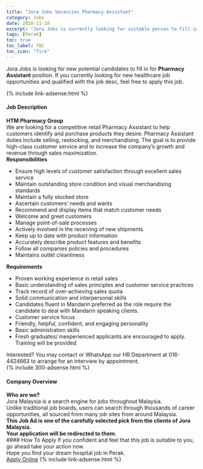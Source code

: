 ```yaml
---
title: "Jora Jobs Vacancies Pharmacy Assistant" 
category: Jobs 
date: 2020-11-18 
excerpt: "Jora Jobs is currently looking for suitable person to fill in the Pharmacy Assistant which positioned at Perak" 
tags: [Perak] 
toc: true 
toc_label: TOC 
toc_icon: "fire" 
--- 
```


<p>Jora Jobs is looking for new potential candidates to fill in for <b>Pharmacy Assistant</b> position. If you currently looking for new healthcare job opportunities and qualified with the job desc, feel free to apply this job.
</p>{% include link-adsense.html %} 
<div><div><div><h4>Job Description</h4></div></div><div><div><span><div><div><strong>HTM Pharmacy Group</strong></div><div>We are looking for a competitive retail Pharmacy Assistant to help customers identify and purchase products they desire. Pharmacy Assistant duties include selling, restocking, and merchandising. The goal is to provide high-class customer service and to increase the company&#8217;s growth and revenue through sales maximization.</div><div><div><strong>Responsibilities</strong></div><ul><li>Ensure high levels of customer satisfaction through excellent sales service</li><li>Maintain outstanding store condition and visual merchandising standards</li><li>Maintain a fully stocked store</li><li>Ascertain customers&#8217; needs and wants</li><li>Recommend and display items that match customer needs</li><li>Welcome and greet customers</li><li>Manage point-of-sale processes</li><li>Actively involved in the receiving of new shipments</li><li>Keep up to date with product information</li><li>Accurately describe product features and benefits</li><li>Follow all companies policies and procedures</li><li>Maintains outlet cleanliness</li></ul><div><div><strong>Requirements</strong></div><ul><li>Proven working experience in retail sales</li><li>Basic understanding of sales principles and customer service practices</li><li>Track record of over-achieving sales quota</li><li>Solid communication and interpersonal skills</li><li>Candidates fluent in Mandarin preferred as the role require the candidate to deal with Mandarin speaking clients.</li><li>Customer service focus</li><li>Friendly, helpful, confident, and engaging personality</li><li>Basic administration skills</li><li>Fresh graduates/ inexperienced applicants are encouraged to apply. Training will be provided</li></ul><div>Interested? You may contact or WhatsApp our HR Department at 016-4424663 to arrange for an interview by appointment.</div></div></div></div></span></div></div></div> 
{% include 300-adsense.html %} 
<div><div><div><h4>Company Overview</h4></div></div><div><div><span><div><div>
<strong>Who are we?</strong></div>
<div>
	Jora Malaysia is a search engine for jobs throughout Malaysia.<br>
	Unlike traditional job boards, users can search through thousands of career opportunities, all sourced from many job sites from around Malaysia.&#160;</div>
<div>
<div>
<strong>This Job Ad is one of the carefully selected pick from the clients of Jora Malaysia.</strong></div>
<div>
<strong>Your application will be redirected to them.</strong></div>
</div></div></span></div></div></div> 
#### How To Apply 
If you confident and feel that this job is suitable to you, go ahead take your action now. <br/> 
Hope you find your dream hospital job in Perak. <br/> 
<a href="https://www.jobstreet.com.my/en/job/pharmacy-assistant-4426342?jobId=jobstreet-my-job-4426342&sectionRank=2&token=0~0a32de8f-f2cf-4a2d-8068-5260403b1c7b&fr=SRP%20View%20In%20New%20Ta" class="btn btn--warning" target="_blank" rel="nofollow noopenner">Apply Online</a> 
{% include link-adsense.html %} 